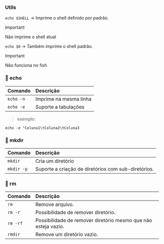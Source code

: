### Utils

`echo $SHELL` -> Imprime o shell definido por padrão. 

> [!IMPORTANT]
> Não imprime o shell atual

`echo $0` -> Também imprime o shell padrão.

> [!IMPORTANT]
> Não funciona no fish

### :shell: echo
| Comando | Descrição |
|:-|:-|
|`echo -n` | Imprime na mesma linha
|`echo -e` | Suporte a tabulações
> exemplo:

```echo -e "Coluna1\tColuna2\tColuna3```

### :shell: mkdir
| Comando | Descrição |
|:-       |:-         |
| `mkdir` | Cria um diretório
| `mkdir -p` | Suporte a criação de diretórios com sub-diretórios.

### :shell: rm
| Comando | Descrição |
|:-|:-|
| `rm` | Remove arquivo.
| `rm -r` | Possibilidade de remover diretório.
| `rm -rf` | Possibilidade de remover diretório mesmo que não esteja vazio.
| `rmdir` | Remove um diretório vazio.